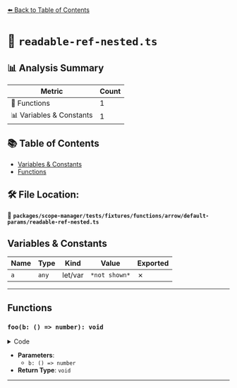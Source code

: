 [⬅️ Back to Table of Contents](../../../../../../../index.md)

# 📄 `readable-ref-nested.ts`

## 📊 Analysis Summary

| Metric | Count |
|--------|-------|
| 🔧 Functions | 1 |
| 📊 Variables & Constants | 1 |

## 📚 Table of Contents

- [Variables & Constants](#variables-constants)
- [Functions](#functions)

## 🛠️ File Location:
📂 **`packages/scope-manager/tests/fixtures/functions/arrow/default-params/readable-ref-nested.ts`**

## Variables & Constants

| Name | Type | Kind | Value | Exported |
|------|------|------|-------|----------|
| `a` | `any` | let/var | `*not shown*` | ✗ |


---

## Functions

### `foo(b: () => number): void`

<details><summary>Code</summary>

```ts
(
  b = function () {
    return a;
  },
) => {}
```
</details>

- **Parameters**:
  - `b: () => number`
- **Return Type**: `void`

---